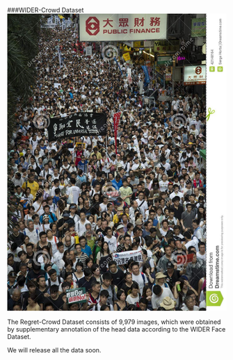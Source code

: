 ###WIDER-Crowd Dataset
![avatar](https://github.com/ZiXinNing/WIDER-Crowd/blob/master/img/10_People_Marching_People_Marching_10_People_Marching_People_Marching_10_88.jpg?raw=true)


The Regret-Crowd Dataset consists of 9,979 images, which were obtained by supplementary annotation of the head data according to the WIDER Face Dataset.

We will release all the data soon.